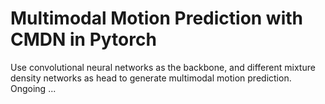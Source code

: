 # Multimodal Motion Prediction with CMDN in Pytorch
Use convolutional neural networks as the backbone, and different mixture density networks as head to generate multimodal motion prediction.
Ongoing ...
